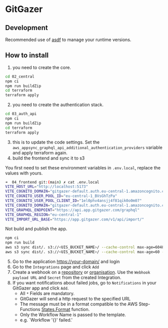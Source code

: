 # GitGazer

## Development

Recommended use of [asdf](https://asdf-vm.com/) to manage your runtime versions.

## How to install

1. you need to create the core.

```bash
cd 02_central
npm ci
npm run buildZip
cd terraform
terraform apply
```

2. you need to create the authentication stack.

```bash
cd 03_auth_api
npm ci
npm run buildZip
cd terraform
terraform apply
```

3. this is to update the code settings. Set the `aws_appsync_graphql_api_additional_authentication_providers` variable and apply terraform again.
4. build the frontend and sync it to s3

You first need to set these environment variables in `.env.local`, replace the values with yours.

```bash
➜  04_frontend git:(main) ✗ cat .env.local
VITE_HOST_URL="http://localhost:5173"
VITE_COGNITO_DOMAIN="gitgazer-default.auth.eu-central-1.amazoncognito.com"
VITE_COGNITO_USER_POOL_ID="eu-central-1_BVsGhTzPa"
VITE_COGNITO_USER_POOL_CLIENT_ID="1el0phv4ansjj4f81qik0o0m07"
VITE_COGNITO_DOMAIN="gitgazer-default.auth.eu-central-1.amazoncognito.com"
VITE_GRAPHQL_ENDPOINT="https://api.app.gitgazer.com/graphql"
VITE_GRAPHQL_REGION="eu-central-1"
VITE_IMPORT_URL_BASE="https://app.gitgazer.com/v1/api/import/"
```

Not build and publish the app.

```bash
npm ci
npm run build
aws s3 sync dist/. s3://<UIS_BUCKET_NAME>/ --cache-control max-age=604800 --exclude "*.html"
aws s3 sync dist/. s3://<UIS_BUCKET_NAME>/ --cache-control max-age=60 --include "*.html"
```

5. Go to the application <https://your-domain/> and login
6. Go to the `Integrations` page and click `Add`
7. Create a webhook on a [repository](https://docs.github.com/en/webhooks/using-webhooks/creating-webhooks#creating-a-repository-webhook) or [organisation](https://docs.github.com/en/webhooks/using-webhooks/creating-webhooks#creating-an-organization-webhook). Use the `Webhook payload URL` and `Secret` from the created Integration.
8. If you want notifications about failed jobs, go to `Notifications` in your GitGazer app and click `Add`.
   - All `*` Fields are mandatory.
   - GitGazer will send a http request to the specified URL
   - The message must be in a format compatible to the AWS Step-Functions [States.Format](https://docs.aws.amazon.com/step-functions/latest/dg/amazon-states-language-intrinsic-functions.html#asl-intrsc-func-generic) function.
   - Only the Workflow Name is passed to the template.
   - e.g. `Workflow '{}' failed.'
